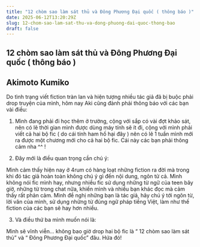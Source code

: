 ```yaml
---
title: "12 chòm sao làm sát thủ và Đông Phương Đại quốc ( thông báo )"
date: 2025-06-12T13:20:29Z
slug: 12-chom-sao-lam-sat-thu-va-dong-phuong-dai-quoc-thong-bao
draft: false
---
```


## 12 chòm sao làm sát thủ và Đông Phương Đại quốc ( thông báo )

## Akimoto Kumiko

Do tình trạng viết fiction tràn lan và hiện tượng nhiều tác giả đã bị buộc phải drop truyện của mình, hôm nay Aki cũng đành phải thông báo với các bạn vài điều:
 
1. Mình đang phải đi học thêm ở trường, cộng với sắp có vài đợt khảo sát, nên có lẽ thời gian mình được dùng máy tính sẽ ít đi, cộng với mình phải viết cả hai bộ fic ( do cái tính ham hố hại đây ) nên có lẽ 1 tuần mình mới ra được một chương mới cho cả hai bộ fic. Cái này các bạn phải thông cảm nha ^^ !
 
2. Đây mới là điều quan trọng cần chú ý: 
 
Mình cảm thấy hiện nay ở 4rum có hàng loạt những fiction ra đời mà trong khi đó tác giả hoàn toàn không chú ý gì đến nội dung, ngôn từ cả. Mình không nói fic mình hay, nhưng nhiều fic sử dụng những từ ngữ của teen bây giờ, những từ trong chat nữa, khiến mình và nhiều bạn khác đọc mà cảm thấy rất phản cảm. Mình đề nghị những bạn là tác giả, hãy chú ý tới ngôn từ, lời văn của mình, sử dụng những từ đúng ngữ pháp tiếng Việt, làm như thế fiction của các bạn sẽ hay hơn nhiều. 
 
3. Và điều thứ ba mình muốn nói là:
 
Mình sẽ vĩnh viễn… không bao giờ drop hai bộ fic là “ 12 chòm sao làm sát thủ” và “ Đông Phương Đại quốc” đâu. Hứa đó!